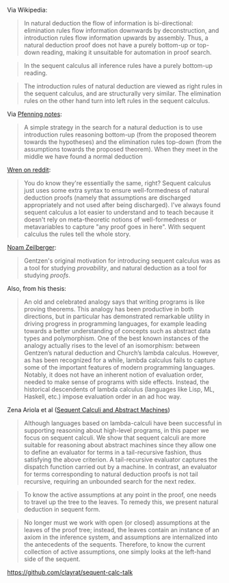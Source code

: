 Via Wikipedia:

> In natural deduction the flow of information is bi-directional: elimination rules flow information downwards by deconstruction, and introduction rules flow information upwards by assembly. Thus, a natural deduction proof does not have a purely bottom-up or top-down reading, making it unsuitable for automation in proof search.

> In the sequent calculus all inference rules have a purely bottom-up reading.

> The introduction rules of natural deduction are viewed as right rules in the sequent calculus, and are structurally very similar. The elimination rules on the other hand turn into left rules in the sequent calculus.

Via [Pfenning notes](https://www.cs.cmu.edu/~fp/courses/atp/handouts/ch3-seqcalc.pdf):

> A simple strategy in the search for a natural deduction is to use introduction
rules reasoning bottom-up (from the proposed theorem towards the hypotheses)
and the elimination rules top-down (from the assumptions towards the proposed
theorem). When they meet in the middle we have found a normal deduction

[Wren on reddit](https://www.reddit.com/r/haskell/comments/tzp7f/a_gamified_tutorial_on_the_sequent_calculus/c4r6p4b/):

> You do know they're essentially the same, right? Sequent calculus just uses some extra syntax to ensure well-formedness of natural deduction proofs (namely that assumptions are discharged appropriately and not used after being discharged). I've always found sequent calculus a lot easier to understand and to teach because it doesn't rely on meta-theoretic notions of well-formedness or metavariables to capture "any proof goes in here". With sequent calculus the rules tell the whole story.

[Noam Zeilberger](https://mathoverflow.net/a/29688):

> Gentzen's original motivation for introducing sequent calculus was as a tool for studying _provability_, and natural deduction as a tool for studying _proofs_.

Also, from his thesis:

> An old and celebrated analogy says that writing programs is like proving theorems. This analogy has been productive in both directions, but in particular has demonstrated remarkable utility in driving progress in programming languages, for example leading towards a better understanding of concepts such as abstract data types and polymorphism. One of the best known instances of the analogy actually rises to the level of an isomorphism: between Gentzen’s natural deduction and Church’s lambda calculus. However, as has been recognized for a while, lambda calculus fails to capture some of the important features of modern programming languages. Notably, it does not have an inherent notion of evaluation order, needed to make sense of programs with side effects. Instead, the historical descendents of lambda calculus (languages like Lisp, ML, Haskell, etc.) impose evaluation order in an ad hoc way.

Zena Ariola et al ([Sequent Calculi and Abstract Machines](https://www.cs.indiana.edu/~sabry/papers/sequent.pdf))

> Although languages based on lambda-calculi have been successful in supporting
reasoning about high-level programs, in this paper we focus on sequent calculi. We
show that sequent calculi are more suitable for reasoning about abstract machines
since they allow one to define an evaluator for terms in a tail-recursive fashion,
thus satisfying the above criterion. A tail-recursive evaluator captures the dispatch
function carried out by a machine. In contrast, an evaluator for terms corresponding
to natural deduction proofs is not tail recursive, requiring an unbounded search for
the next redex.

> To know the active assumptions at any point in the proof, one needs to travel
up the tree to the leaves. To remedy this, we present natural deduction in sequent
form.

> No longer must we work with open (or closed) assumptions at the leaves of the proof tree; instead, the leaves contain an instance of an axiom in the inference system, and assumptions are internalized into the antecedents of the sequents. Therefore, to know the current collection of active assumptions, one simply looks at the left-hand side of the sequent.

https://github.com/clayrat/sequent-calc-talk
